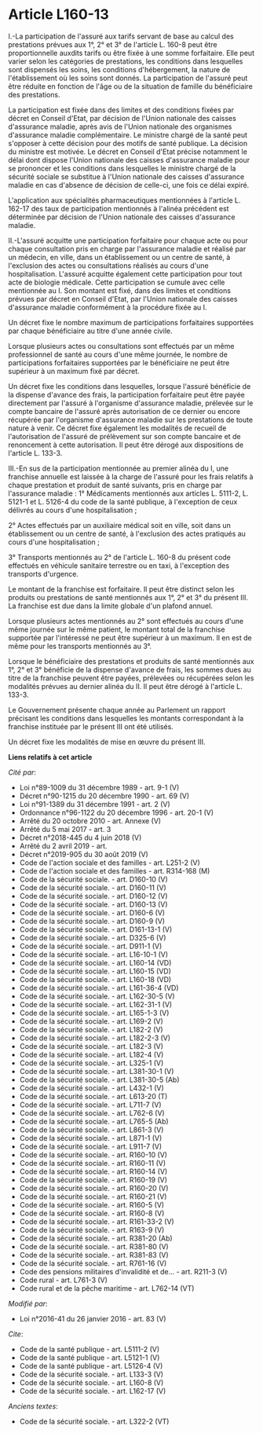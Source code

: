 # Article L160-13

I.-La participation de l'assuré aux tarifs servant de base au calcul des prestations prévues aux 1°, 2° et 3° de l'article L.
160-8 peut être proportionnelle auxdits tarifs ou être fixée à une somme forfaitaire. Elle peut varier selon les catégories
de prestations, les conditions dans lesquelles sont dispensés les soins, les conditions d'hébergement, la nature de
l'établissement où les soins sont donnés. La participation de l'assuré peut être réduite en fonction de l'âge ou de la
situation de famille du bénéficiaire des prestations. 

La participation est fixée dans des limites et des conditions fixées par décret en Conseil d'Etat, par décision de l'Union
nationale des caisses d'assurance maladie, après avis de l'Union nationale des organismes d'assurance maladie complémentaire.
Le ministre chargé de la santé peut s'opposer à cette décision pour des motifs de santé publique. La décision du ministre est
motivée. Le décret en Conseil d'Etat précise notamment le délai dont dispose l'Union nationale des caisses d'assurance
maladie pour se prononcer et les conditions dans lesquelles le ministre chargé de la sécurité sociale se substitue à l'Union
nationale des caisses d'assurance maladie en cas d'absence de décision de celle-ci, une fois ce délai expiré. 

L'application aux spécialités pharmaceutiques mentionnées à l'article L. 162-17 des taux de participation mentionnés à
l'alinéa précédent est déterminée par décision de l'Union nationale des caisses d'assurance maladie. 

II.-L'assuré acquitte une participation forfaitaire pour chaque acte ou pour chaque consultation pris en charge par
l'assurance maladie et réalisé par un médecin, en ville, dans un établissement ou un centre de santé, à l'exclusion des actes
ou consultations réalisés au cours d'une hospitalisation. L'assuré acquitte également cette participation pour tout acte de
biologie médicale. Cette participation se cumule avec celle mentionnée au I. Son montant est fixé, dans des limites et
conditions prévues par décret en Conseil d'Etat, par l'Union nationale des caisses d'assurance maladie conformément à la
procédure fixée au I. 

Un décret fixe le nombre maximum de participations forfaitaires supportées par chaque bénéficiaire au titre d'une année
civile. 

Lorsque plusieurs actes ou consultations sont effectués par un même professionnel de santé au cours d'une même journée, le
nombre de participations forfaitaires supportées par le bénéficiaire ne peut être supérieur à un maximum fixé par décret. 

Un décret fixe les conditions dans lesquelles, lorsque l'assuré bénéficie de la dispense d'avance des frais, la participation
forfaitaire peut être payée directement par l'assuré à l'organisme d'assurance maladie, prélevée sur le compte bancaire de
l'assuré après autorisation de ce dernier ou encore récupérée par l'organisme d'assurance maladie sur les prestations de
toute nature à venir. Ce décret fixe également les modalités de recueil de l'autorisation de l'assuré de prélèvement sur son
compte bancaire et de renoncement à cette autorisation. Il peut être dérogé aux dispositions de l'article L. 133-3. 

III.-En sus de la participation mentionnée au premier alinéa du I, une franchise annuelle est laissée à la charge de l'assuré
pour les frais relatifs à chaque prestation et produit de santé suivants, pris en charge par l'assurance maladie : 1°
Médicaments mentionnés aux articles L. 5111-2, L. 5121-1 et L. 5126-4 du code de la santé publique, à l'exception de ceux
délivrés au cours d'une hospitalisation ; 

2° Actes effectués par un auxiliaire médical soit en ville, soit dans un établissement ou un centre de santé, à l'exclusion
des actes pratiqués au cours d'une hospitalisation ; 

3° Transports mentionnés au 2° de l'article L. 160-8 du présent code effectués en véhicule sanitaire terrestre ou en taxi, à
l'exception des transports d'urgence. 

Le montant de la franchise est forfaitaire. Il peut être distinct selon les produits ou prestations de santé mentionnés aux
1°, 2° et 3° du présent III. La franchise est due dans la limite globale d'un plafond annuel. 

Lorsque plusieurs actes mentionnés au 2° sont effectués au cours d'une même journée sur le même patient, le montant total de
la franchise supportée par l'intéressé ne peut être supérieur à un maximum. Il en est de même pour les transports mentionnés
au 3°. 

Lorsque le bénéficiaire des prestations et produits de santé mentionnés aux 1°, 2° et 3° bénéficie de la dispense d'avance de
frais, les sommes dues au titre de la franchise peuvent être payées, prélevées ou récupérées selon les modalités prévues au
dernier alinéa du II. Il peut être dérogé à l'article L. 133-3. 

Le Gouvernement présente chaque année au Parlement un rapport précisant les conditions dans lesquelles les montants
correspondant à la franchise instituée par le présent III ont été utilisés. 

Un décret fixe les modalités de mise en œuvre du présent III.

**Liens relatifs à cet article**

_Cité par_:

  - Loi n°89-1009 du 31 décembre 1989 - art. 9-1 (V)
  - Décret n°90-1215 du 20 décembre 1990 - art. 69 (V)
  - Loi n°91-1389 du 31 décembre 1991 - art. 2 (V)
  - Ordonnance n°96-1122 du 20 décembre 1996 - art. 20-1 (V)
  - Arrêté du 20 octobre 2010 - art. Annexe (V)
  - Arrêté du 5 mai 2017 - art. 3
  - Décret n°2018-445 du 4 juin 2018 (V)
  - Arrêté du 2 avril 2019 - art.
  - Décret n°2019-905 du 30 août 2019 (V)
  - Code de l'action sociale et des familles - art. L251-2 (V)
  - Code de l'action sociale et des familles - art. R314-168 (M)
  - Code de la sécurité sociale. - art. D160-10 (V)
  - Code de la sécurité sociale. - art. D160-11 (V)
  - Code de la sécurité sociale. - art. D160-12 (V)
  - Code de la sécurité sociale. - art. D160-13 (V)
  - Code de la sécurité sociale. - art. D160-6 (V)
  - Code de la sécurité sociale. - art. D160-9 (V)
  - Code de la sécurité sociale. - art. D161-13-1 (V)
  - Code de la sécurité sociale. - art. D325-6 (V)
  - Code de la sécurité sociale. - art. D911-1 (V)
  - Code de la sécurité sociale. - art. L16-10-1 (V)
  - Code de la sécurité sociale. - art. L160-14 (VD)
  - Code de la sécurité sociale. - art. L160-15 (VD)
  - Code de la sécurité sociale. - art. L160-18 (VD)
  - Code de la sécurité sociale. - art. L161-36-4 (VD)
  - Code de la sécurité sociale. - art. L162-30-5 (V)
  - Code de la sécurité sociale. - art. L162-31-1 (V)
  - Code de la sécurité sociale. - art. L165-1-3 (V)
  - Code de la sécurité sociale. - art. L169-2 (V)
  - Code de la sécurité sociale. - art. L182-2 (V)
  - Code de la sécurité sociale. - art. L182-2-3 (V)
  - Code de la sécurité sociale. - art. L182-3 (V)
  - Code de la sécurité sociale. - art. L182-4 (V)
  - Code de la sécurité sociale. - art. L325-1 (V)
  - Code de la sécurité sociale. - art. L381-30-1 (V)
  - Code de la sécurité sociale. - art. L381-30-5 (Ab)
  - Code de la sécurité sociale. - art. L432-1 (V)
  - Code de la sécurité sociale. - art. L613-20 (T)
  - Code de la sécurité sociale. - art. L711-7 (V)
  - Code de la sécurité sociale. - art. L762-6 (V)
  - Code de la sécurité sociale. - art. L765-5 (Ab)
  - Code de la sécurité sociale. - art. L861-3 (V)
  - Code de la sécurité sociale. - art. L871-1 (V)
  - Code de la sécurité sociale. - art. L911-7 (V)
  - Code de la sécurité sociale. - art. R160-10 (V)
  - Code de la sécurité sociale. - art. R160-11 (V)
  - Code de la sécurité sociale. - art. R160-14 (V)
  - Code de la sécurité sociale. - art. R160-19 (V)
  - Code de la sécurité sociale. - art. R160-20 (V)
  - Code de la sécurité sociale. - art. R160-21 (V)
  - Code de la sécurité sociale. - art. R160-5 (V)
  - Code de la sécurité sociale. - art. R160-8 (V)
  - Code de la sécurité sociale. - art. R161-33-2 (V)
  - Code de la sécurité sociale. - art. R163-9 (V)
  - Code de la sécurité sociale. - art. R381-20 (Ab)
  - Code de la sécurité sociale. - art. R381-80 (V)
  - Code de la sécurité sociale. - art. R381-83 (V)
  - Code de la sécurité sociale. - art. R761-16 (V)
  - Code des pensions militaires d'invalidité et de... - art. R211-3 (V)
  - Code rural - art. L761-3 (V)
  - Code rural et de la pêche maritime - art. L762-14 (VT)

_Modifié par_:

  - Loi n°2016-41 du 26 janvier 2016 - art. 83 (V)

_Cite_:

  - Code de la santé publique - art. L5111-2 (V)
  - Code de la santé publique - art. L5121-1 (V)
  - Code de la santé publique - art. L5126-4 (V)
  - Code de la sécurité sociale. - art. L133-3 (V)
  - Code de la sécurité sociale. - art. L160-8 (V)
  - Code de la sécurité sociale. - art. L162-17 (V)

_Anciens textes_:

  - Code de la sécurité sociale. - art. L322-2 (VT)
